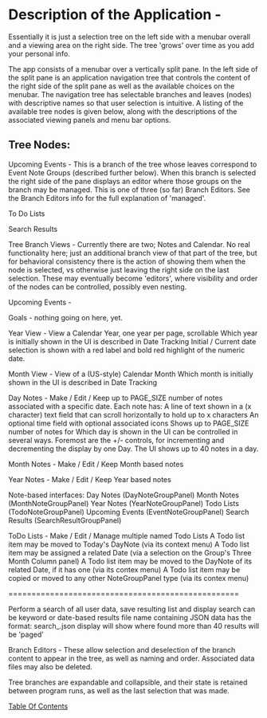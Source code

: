 # Description of the Application -  
Essentially it is just a selection tree on the left side with a menubar overall and a 
viewing area on the right side.  The tree 'grows' 
over time as you add your personal info.

The app consists of a menubar over a vertically split pane.  In the left side of the split
    pane is an application navigation tree that controls the content of the right side of
    the split pane as well as the available choices on the menubar.  The navigation tree
    has selectable branches and leaves (nodes) with descriptive names so that user
    selection is intuitive.  A listing of the available tree nodes is given below, along with
    the descriptions of the associated viewing panels and menu bar options.

## Tree Nodes:

Upcoming Events - This is a branch of the tree whose leaves correspond to Event Note
    Groups (described further below).  When this branch is selected the right side of the
    pane displays an editor where those groups on the branch may be managed.  This is one
    of three (so far) Branch Editors.  See the Branch Editors info for the full
    explanation of 'managed'.

To Do Lists

Search Results

Tree Branch Views - Currently there are two; Notes and Calendar.  No real functionality here;
    just an additional branch view of that part of the tree, but for behavioral
    consistency there is the action of showing them when the node is selected, vs otherwise
    just leaving the right side on the last selection.  These may eventually become 'editors',
    where visibility and order of the nodes can be controlled, possibly even nesting.

Upcoming Events -

Goals - nothing going on here, yet.

Year View - View a Calendar Year, one year per page, scrollable
    Which year is initially shown in the UI is described in Date Tracking
    Initial / Current date selection is shown with a red label and bold red highlight of the numeric date.

Month View - View of a (US-style) Calendar Month
    Which month is initially shown in the UI is described in Date Tracking

Day Notes   - Make / Edit / Keep up to PAGE_SIZE number of notes associated with a specific date.
    Each note has:
        A line of text shown in a (x character) text field that can scroll horizontally to hold up to x characters
        An optional time field with optional associated icons
    Shows up to PAGE_SIZE number of notes for
    Which day is shown in the UI can be controlled in several ways.  Foremost are the +/- controls,
        for incrementing and decrementing the display by one Day.
    The UI shows up to 40 notes in a day.

Month Notes - Make / Edit / Keep Month based notes

Year Notes  - Make / Edit / Keep Year based notes

Note-based interfaces:
    Day Notes (DayNoteGroupPanel)
    Month Notes (MonthNoteGroupPanel)
    Year Notes (YearNoteGroupPanel)
    Todo Lists (TodoNoteGroupPanel)
    Upcoming Events (EventNoteGroupPanel)
    Search Results (SearchResultGroupPanel)

ToDo Lists  - Make / Edit / Manage multiple named Todo Lists
    A Todo list item may be moved to Today's DayNote (via its context menu)
    A Todo list item may be assigned a related Date (via a selection on the Group's Three Month Column panel)
    A Todo list item may be moved to the DayNote of its related Date, if it has one  (via its contex menu)
    A Todo list item may be copied or moved to any other NoteGroupPanel type (via its contex menu)

==================================================

Perform a search of all user data, save resulting list and display
    search can be keyword or date-based
    results file name containing JSON data has the format:  search_<timestamp>.json
    display will show where found
    more than 40 results will be 'paged'


Branch Editors - These allow selection and deselection of the branch content to
    appear in the tree, as well as naming and order.  Associated data files may also be
    deleted.

Tree branches are
    expandable and collapsible, and their state is retained between program runs, as well
    as the last selection that was made.

[Table Of Contents](TableOfContents.md)
